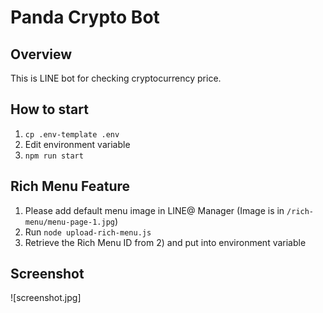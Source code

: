 # Panda Crypto Bot

## Overview
This is LINE bot for checking cryptocurrency price.

## How to start
1. `cp .env-template .env`
2. Edit environment variable
4. `npm run start`

## Rich Menu Feature
1. Please add default menu image in LINE@ Manager (Image is in `/rich-menu/menu-page-1.jpg`)
2. Run `node upload-rich-menu.js`
3. Retrieve the Rich Menu ID from 2) and put into environment variable

## Screenshot
![screenshot.jpg]